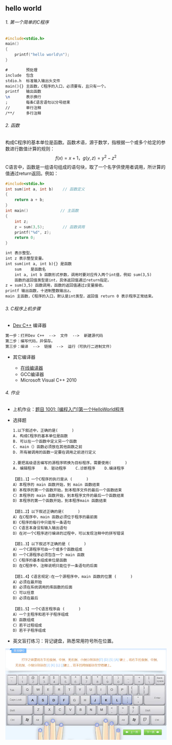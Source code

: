 ## hello world

###### 1. 第一个简单的C程序

```c
#include<stdio.h>
main()
{
    printf("hello world\n");
}
```

```tex
#        预处理
include  包含
stdio.h  标准输入输出头文件
main(){} 主函数，C程序的入口，必须要有，且只有一个。
printf   输出函数
\n       表示换行
;        每条C语言语句以分号结束
//       单行注释
/**/     多行注释
```

###### 2. 函数

构成C程序的基本单位是函数。函数术语，源于数学，指根据一个或多个给定的参数进行数值计算的规则：
$$
f(x) = x + 1，g(y,z) = y^2 - z^2
$$
C语言中，函数是一组语句组成的语句块，取了一个名字供使用者调用，所计算的值通过return返回。例如：

```c
#include<stdio.h>
int sum(int a, int b)    // 函数定义
{
    return a + b;
}
int main()				// 主函数
{
    int z;
    z = sum(3,5);        // 函数调用
    printf("%d", z);
    return 0;
}
```

```tex
int 表示整型。
int z 表示整型变量。
int sum(int a, int b){} 是函数
    sum    是函数名
    int a, int b 函数形式参数，调用时要对应传入两个int值，例如 sum(3,5)
    函数的返回值类型是int，具体返回值通过return指定。
z = sum(3,5) 函数调用，函数的返回值通过z变量接收。
printf 输出函数，十进制整数输出z。
main 主函数，C程序的入口，默认是int类型，返回值 return 0 表示程序正常结束。
```

###### 3. C程序上机步骤

- [Dev C++](https://bloodshed-dev-c.en.softonic.com/) 编译器

```tex
第一步：打开Dev C++  -->  文件  -->  新建源代码 
第二步：编写代码，并保存。
第三步：编译  -->  链接  -->  运行（可执行二进制文件）
```

- 其它编译器

    - [在线编译器](https://c.runoob.com/compile/11/)
    - GCC编译器
    - Microsoft Visual C++ 2010


###### 4. 作业

- 上机作业：[题目 1001: [编程入门]第一个HelloWorld程序](https://www.dotcpp.com/oj/problem1001.html)

- 选择题

  ```tex
  1.以下叙述中，正确的是(      )
  A. 构成C程序的基本单位是函数
  B. 可以在一个函数中定义另一个函数
  C. main（）函数必须放在其他函数之前
  D. 所有被调用的函数一定要在调用之前进行定义
  
  2.要把高级语言编写的源程序转换为目标程序，需要使用(      )
  A. 编辑程序    B. 驱动程序    C.诊断程序    D.编译程序
  
  【题1.1】一个C程序的执行是从 (      )
  A）本程序的 main 函数开始，到 main 函数结束
  B）本程序的第一个函数开始，到本程序文件的最后一个函数结束
  C）本程序的 main 函数开始，到本程序文件的最后一个函数结束
  D）本程序的第一个函数开始，到本程序main 函数结束
  
  【题1.2】以下叙述正确的是(      )
  A）在C程序中，main 函数必须位于程序的最前面
  B）C程序的每行中只能写一条语句
  C）C语言本身没有输入输出语句
  D）在对一个C程序进行编译的过程中，可以发现注释中的拼写错误
  
  【题1.3】以下叙述不正确的是 (      )
  A）一个C源程序可由一个或多个函数组成
  B）一个C源程序必须包含一个 main 函数
  C）C程序的基本组成单位是函数
  D）在C程序中，注释说明只能位于一条语句的后面
  
  【题1.4】C语言规定∶在一个源程序中，main 函数的位置 (      )
  A）必须在最开始
  B）必须在系统调用的库函数的后面
  C）可以任意
  D）必须在最后
  
  【题1.5】一个C语言程序由 (      )
  A）一个主程序和若干子程序组成
  B）函数组成
  C）若干过程组成
  D）若干子程序组成
  
  ```

- 英文盲打练习：背记键盘，熟悉常用符号所在位置。

<img src=".\images\打字" alt="img" style="zoom:70%;" />

